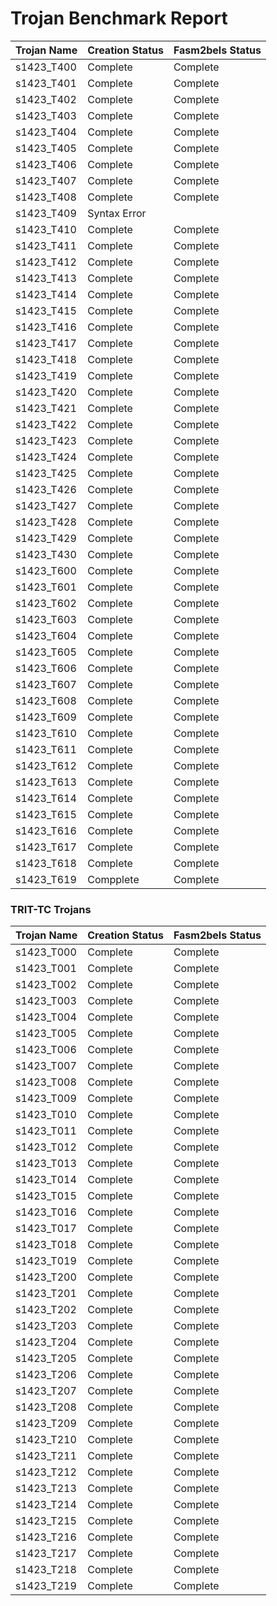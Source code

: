 # Trojan Benchmark Report

| Trojan Name | Creation Status | Fasm2bels Status |
| ----------- | --------------- | ---------------- |
| s1423_T400 | Complete         | Complete         | 
| s1423_T401 | Complete         | Complete         | 
| s1423_T402 | Complete         | Complete         | 
| s1423_T403 | Complete         | Complete         | 
| s1423_T404 | Complete         | Complete         | 
| s1423_T405 | Complete         | Complete         | 
| s1423_T406 | Complete         | Complete         | 
| s1423_T407 | Complete         | Complete         | 
| s1423_T408 | Complete         | Complete         | 
| s1423_T409 | Syntax Error     |                  | 
| s1423_T410 | Complete         | Complete         | 
| s1423_T411 | Complete         | Complete         | 
| s1423_T412 | Complete         | Complete         | 
| s1423_T413 | Complete         | Complete         |
| s1423_T414 | Complete         | Complete         |
| s1423_T415 | Complete         | Complete         |
| s1423_T416 | Complete         | Complete         |
| s1423_T417 | Complete         | Complete         |
| s1423_T418 | Complete         | Complete         |
| s1423_T419 | Complete         | Complete         |
| s1423_T420 | Complete         | Complete         |
| s1423_T421 | Complete         | Complete         |
| s1423_T422 | Complete         | Complete         |
| s1423_T423 | Complete         | Complete         |
| s1423_T424 | Complete         | Complete         |
| s1423_T425 | Complete         | Complete         |
| s1423_T426 | Complete         | Complete         |
| s1423_T427 | Complete         | Complete         |
| s1423_T428 | Complete         | Complete         |
| s1423_T429 | Complete         | Complete         |
| s1423_T430 | Complete         | Complete         |
| s1423_T600 | Complete         | Complete         |
| s1423_T601 | Complete         | Complete         |
| s1423_T602 | Complete         | Complete         |
| s1423_T603 | Complete         | Complete         |
| s1423_T604 | Complete         | Complete         |
| s1423_T605 | Complete         | Complete         |
| s1423_T606 | Complete         | Complete         |
| s1423_T607 | Complete         | Complete         |
| s1423_T608 | Complete         | Complete         |
| s1423_T609 | Complete         | Complete         |
| s1423_T610 | Complete         | Complete         |
| s1423_T611 | Complete         | Complete         |
| s1423_T612 | Complete         | Complete         |
| s1423_T613 | Complete         | Complete         | 
| s1423_T614 | Complete         | Complete         | 
| s1423_T615 | Complete         | Complete         | 
| s1423_T616 | Complete         | Complete         | 
| s1423_T617 | Complete         | Complete         | 
| s1423_T618 | Complete         | Complete         | 
| s1423_T619 | Compplete        | Complete         |

### TRIT-TC Trojans

| Trojan Name   | Creation Status | Fasm2bels Status |
| -----------   | --------------- | ---------------- |
| s1423_T000    | Complete        | Complete         |
| s1423_T001    | Complete        | Complete         |
| s1423_T002    | Complete        | Complete         |
| s1423_T003    | Complete        | Complete         |
| s1423_T004    | Complete        | Complete         |
| s1423_T005    | Complete        | Complete         |
| s1423_T006    | Complete        | Complete         |
| s1423_T007    | Complete        | Complete         |
| s1423_T008    | Complete        | Complete         |
| s1423_T009    | Complete        | Complete         |
| s1423_T010    | Complete        | Complete         |
| s1423_T011    | Complete        | Complete         |
| s1423_T012    | Complete        | Complete         |
| s1423_T013    | Complete        | Complete         |
| s1423_T014    | Complete        | Complete         |
| s1423_T015    | Complete        | Complete         |
| s1423_T016    | Complete        | Complete         |
| s1423_T017    | Complete        | Complete         |
| s1423_T018    | Complete        | Complete         |
| s1423_T019    | Complete        | Complete         |
| s1423_T200    | Complete        | Complete         |
| s1423_T201    | Complete        | Complete         |
| s1423_T202    | Complete        | Complete         |
| s1423_T203    | Complete        | Complete         |
| s1423_T204    | Complete        | Complete         |
| s1423_T205    | Complete        | Complete         |
| s1423_T206    | Complete        | Complete         |
| s1423_T207    | Complete        | Complete         |
| s1423_T208    | Complete        | Complete         |
| s1423_T209    | Complete        | Complete         |
| s1423_T210    | Complete        | Complete         |
| s1423_T211    | Complete        | Complete         |
| s1423_T212    | Complete        | Complete         |
| s1423_T213    | Complete        | Complete         |
| s1423_T214    | Complete        | Complete         |
| s1423_T215    | Complete        | Complete         |
| s1423_T216    | Complete        | Complete         |
| s1423_T217    | Complete        | Complete         |
| s1423_T218    | Complete        | Complete         |
| s1423_T219    | Complete        | Complete         |